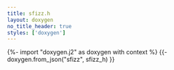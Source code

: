 ```yaml
---
title: sfizz.h
layout: doxygen
no_title_header: true
styles: ['doxygen']
---
```

{%- import "doxygen.j2" as doxygen with context %}
{{- doxygen.from_json("sfizz", sfizz_h) }}
